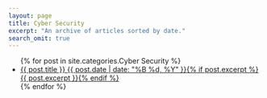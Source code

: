 ```yaml
---
layout: page
title: Cyber Security
excerpt: "An archive of articles sorted by date."
search_omit: true
---
```


<ul class="post-list">
{% for post in site.categories.Cyber Security %} 
  <li><article><a href="{{ site.url }}{{ post.url }}">{{ post.title }} <span class="entry-date"><time datetime="{{ post.date | date_to_xmlschema }}">{{ post.date | date: "%B %d, %Y" }}</time></span>{% if post.excerpt %} <span class="excerpt">{{ post.excerpt }}</span>{% endif %}</a></article></li>
{% endfor %}
</ul>
